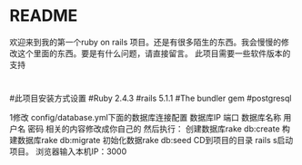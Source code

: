 # README

欢迎来到我的第一个ruby on rails 项目。还是有很多陌生的东西。我会慢慢的修改这个里面的东西。要是有什么问题，请直接留言。
此项目需要一些软件版本的支持
#
#此项目安装方式设置
#Ruby 2.4.3
#rails 5.1.1
#The bundler gem
#postgresql 

1修改 config/database.yml下面的数据库连接配置
数据库IP 端口 数据库名称 用户名 密码 相关的内容修改成你自己的
然后执行：
 创建数据库rake db:create
 构建数据库rake db:migrate
 初始化数据rake db:seed
CD到项目的目录
rails s启动项目。
浏览器输入本机IP：3000
